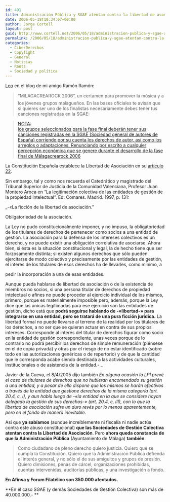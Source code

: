 ```yaml
---
id: 491
title: Administración Pública y SGAE atentan contra la libertad de asociación
date: 2006-05-18T10:34:07+00:00
author: Jorge Cortell
layout: post
guid: http://www.cortell.net/2006/05/18/administracion-publica-y-sgae-atentan-contra-la-libertad-de-asociacion/
permalink: /2006/05/18/administracion-publica-y-sgae-atentan-contra-la-libertad-de-asociacion/
categories:
  - CiberDerechos
  - Copyfight
  - General
  - Noticias
  - Rants
  - Sociedad y polí­tica
---
```

<a target="_blank" title="Post Ramón Ramón" href="http://rinconmarginado.blogspot.com/2006/05/el-ayto-de-mlaga-obliga-los-jvenes.html">Leo</a> en el blog de mi amigo Ramón Ramón:

> &#8220;MíLAGACREAROCK 2006&#8221;, un certamen para promover la música y a los jóvenes grupos malagueños. En las bases oficiales te avisan que si quieres ser uno de los finalistas necesariamente debes tener tus canciones registradas en la SGAE:
  
> <a target="_blank" title="Ayto Málaga obliga a ser de la SGAE" href="http://www.malagajoven.com/servlet/page?_pageid=273&_dad=portal30&_schema=PORTAL30&_type=site&_fsiteid=266&_fid=584878&_fnavbarid=1&_fnavbarsiteid=266&_fedit=0&_fmode=2&_fdisplaymode=7&_fcalledfrom=1&_fdisplayurl=p_id%3D%3E586344%2Cp_inframe%3D%3E1%2Cp_currcornerid%3D%3E584878%2Cp_settingssetid%3D%3E121482%2Cp_settingssiteid%3D%3E266%2Cp_siteid%3D%3E266%2Cp_type%3D%3E%27text%27%2Cp_textid%3D%3E586346">NOTA:<br /> los grupos seleccionados para la fase final deberán tener sus canciones registradas en la SGAE (Sociedad general de autores de España) corriendo por su cuenta los derechos de autor, así­ como los arreglos o adaptaciones. Renunciando por escrito a cualquier percepción económica que se genere durante el desarrollo de la fase final de Málagacrearock 2006</a>

La Constitución Española establece la Libertad de Asociación en su <a target="_blank" title="Libertad de Asociación" href="http://www.congreso.es/constitucion/constitucion/indice/sinopsis/sinopsis.jsp?art=22&tipo=2">artí­culo 22</a>.

Sin embargo, tal y como nos recuerda el Catedrático y magistrado del Tribunal Superior de Justicia de la Comunidad Valenciana, Profesor Juan Montero Aroca en &#8220;La legitimación colectiva de las entidades de gestión de la propiedad intelectual&#8221;. Ed. Comares. Madrid. 1997, p. 131:
  
_-«La ficción de la libertad de asociación.&#8221;
  
Obligatoriedad de la asociación.
  
La Ley no pudo constitucionalmente imponer, y no impuso, la obligatoriedad de los titulares de derechos de pertenecer como socios a una entidad de gestión. La asociación para la defensa de los intereses colectivos es un derecho, y no puede existir una obligación correlativa de asociarse. Ahora bien, si ésta es la situación constitucional y legal, la de hecho tiene que ser forzosamente distinta; si existen algunos derechos que sólo pueden ejercitarse de modo colectivo y precisamente por las entidades de gestión, el interés de los titulares de esos derechos ha de llevarles, como mí­nimo, a
  
pedir la incorporación a una de esas entidades.
  
Aunque pueda hablarse de libertad de asociación o de la existencia de miembros no socios, si una persona titular de derechos de propiedad intelectual o afines no puede proceder al ejercicio individual de los mismos, primero, porque es materialmente imposible pero, además, porque la Ley dice que las únicas legitimadas para ese ejercicio son las entidades de gestión, dicho está que **podrá seguirse hablando de -«libertad-» para integrarse en una entidad, pero se tratará de una pura ficción jurí­dica.** La libertad formal no puede llevarse al terreno de la realidad por los titulares de los derechos, a no ser que se quieran actuar en contra de sus propios intereses. Corresponde al interés del titular de derechos figurar como socio en la entidad de gestión correspondiente, unas veces porque de lo contrario no podrá percibir los derechos de simple remuneración (piénsese en el de copia privada) y otras por el riesgo de no estar identificado (sobre todo en las autorizaciones genéricas o de repertorio) y de que la cantidad que le corresponda acabe siendo destinada a las actividades culturales, institucionales o de asistencia de la entidad.- _

Javier de la Cueva, el 8/4/2005 dijo también _En alguna ocasión la LPI prevé el caso de titulares de derechos que no hubieran encomendado su gestión a una entidad, y a pesar de ello dispone que los mismos se harán efectivos a través de la entidad que gestione derechos de la misma categorí­a (art. 20.4, c, I), y aun habla luego de -«la entidad en la que se considere hayan delegado la gestión de sus derechos-» (art. 20.4, c, III), con lo que la libertad de asociación sufre un duro revés por lo menos aparentemente, pero en el fondo de manera inevitable._

Así­ que **ya sabí­amos** (aunque increí­blemente ni fiscalí­a ni nadie actúa contra este abuso constitucional) **que las Sociedades de Gestión Colectiva atentan contra la Libertad de Asociación**. Pero **ahora queda constancia de que la Administración Pública** (Ayuntamiento de Málaga) **también**.

> Como ciudadano de pleno derecho quiero justicia. Quiero que se cumpla la Constitución. Quiero que la Administración Pública defienda el interés general, y no sólo el de sus amiguitos y grupos de presión. Quiero dimisiones, penas de cárcel, organizaciones prohibidas, cuentas intervenidas, auditorí­as públicas, y una investigación a fondo.

**En Afinsa y Forum Filatélico son 350.000 afectados.** 

**En el caso SGAE (y demás Sociedades de Gestión Colectiva) son más de 40.000.000.- **